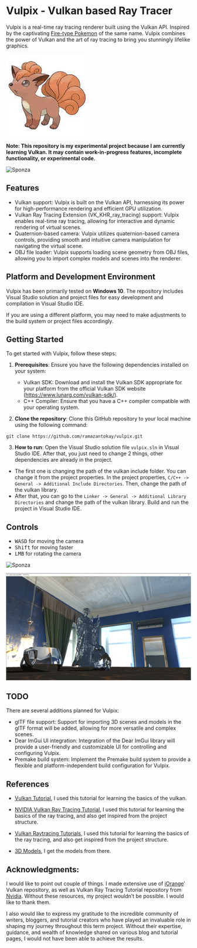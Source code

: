 # Vulpix - Vulkan based Ray Tracer

Vulpix is a real-time ray tracing renderer built using the Vulkan API. 
Inspired by the captivating [Fire-type Pokemon](https://www.pokemon.com/us/pokedex/vulpix) of the same name. Vulpix combines the power of Vulkan and the art of ray tracing to bring you stunningly lifelike graphics. 

![Vulpix](vulpix/assets/ss/vulpix.jpeg)

**Note: This repository is my experimental project because I am currently learning Vulkan. It may contain work-in-progress features, incomplete functionality, or experimental code.**

![Sponza](vulpix/assets/ss/sponza_ss2.png)

## Features

- Vulkan support: Vulpix is built on the Vulkan API, harnessing its power for high-performance rendering and efficient GPU utilization.
- Vulkan Ray Tracing Extension (VK_KHR_ray_tracing) support: Vulpix enables real-time ray tracing, allowing for interactive and dynamic rendering of virtual scenes.
- Quaternion-based camera: Vulpix utilizes quaternion-based camera controls, providing smooth and intuitive camera manipulation for navigating the virtual scene.
- OBJ file loader: Vulpix supports loading scene geometry from OBJ files, allowing you to import complex models and scenes into the renderer.

## Platform and Development Environment

Vulpix has been primarily tested on **Windows 10**. The repository includes Visual Studio solution and project files for easy development and compilation in Visual Studio IDE.

If you are using a different platform, you may need to make adjustments to the build system or project files accordingly.


## Getting Started

To get started with Vulpix, follow these steps:

1. **Prerequisites**: Ensure you have the following dependencies installed on your system:
   - Vulkan SDK: Download and install the Vulkan SDK appropriate for your platform from the official Vulkan SDK website (https://www.lunarg.com/vulkan-sdk/).
   - C++ Compiler: Ensure that you have a C++ compiler compatible with your operating system.

2. **Clone the repository**: Clone this GitHub repository to your local machine using the following command:

```
git clone https://github.com/ramazantokay/vulpix.git
```

3. **How to run**: Open the Visual Studio solution file `vulpix.sln` in Visual Studio IDE. 
After that, you just need to change 2 things, other dependencies are already in the project.

- The first one is changing the path of the vulkan include folder. You can change it from the project properties. In the project properties, `C/C++ -> General -> Additional Include Directories`. Then, change the path of the vulkan library. 
- After that, you can go to the `Linker -> General -> Additional Library Directories` and change the path of the vulkan library. Build and run the project in Visual Studio IDE.


## Controls
-  <kbd>WASD</kbd> for moving the camera
-  <kbd>Shift</kbd> for moving faster
-  <kbd>LMB</kbd> for rotating the camera


![Sponza](vulpix/assets/ss/sponza_ss1.png)

![Sponza](vulpix/assets/ss/erato_bunny_teapot.png)

## TODO

There are several additions planned for Vulpix:

- glTF file support: Support for importing 3D scenes and models in the glTF format will be added, allowing for more versatile and complex scenes.
- Dear ImGui UI integration: Integration of the Dear ImGui library will provide a user-friendly and customizable UI for controlling and configuring Vulpix.
- Premake build system: Implement the Premake build system to provide a flexible and platform-independent build configuration for Vulpix.

## References
- [Vulkan Tutorial](https://vulkan-tutorial.com/), I used this tutorial for learning the basics of the vulkan.
- [NVIDIA Vulkan Ray Tracing Tutorial](https://nvpro-samples.github.io/vk_raytracing_tutorial_KHR/), I used this tutorial for learning the basics of the ray tracing, and also get inspired from the project structure.
- [Vulkan Raytracing Tutorials](https://iorange.github.io/), I used this tutorial for learning the basics of the ray tracing, and also get inspired from the project structure.

- [3D Models](https://casual-effects.com/data/), I get the models from there.


## Acknowledgments:
I would like to point out couple of things. I made extensive use of [iOrange](https://iorange.github.io/)’ Vulkan repository, as well as Vulkan Ray Tracing Tutorial repository from [Nvidia](https://nvpro-samples.github.io/vk_raytracing_tutorial_KHR/). Without these resources, my project wouldn’t be possible. I would like to thank them.

I also would like to express my gratitude to the incredible community of writers, bloggers, and tutorial creators who have played an invaluable role in shaping my journey throughout this term project. Without their expertise, guidance, and wealth of knowledge shared on various blog and tutorial pages, I would not have been able to achieve the results.

